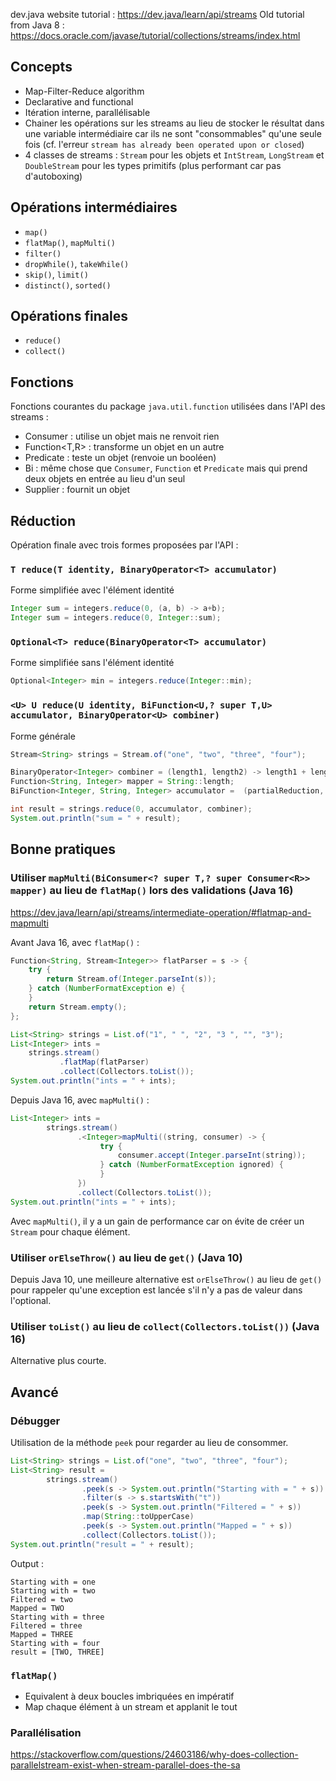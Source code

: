 
dev.java website tutorial : https://dev.java/learn/api/streams
Old tutorial from Java 8 : https://docs.oracle.com/javase/tutorial/collections/streams/index.html

## Concepts

- Map-Filter-Reduce algorithm
- Declarative and functional
- Itération interne, parallélisable
- Chainer les opérations sur les streams au lieu de stocker le résultat dans une variable intermédiaire car ils ne sont "consommables" qu'une seule fois (cf. l'erreur `stream has already been operated upon or closed`)
- 4 classes de streams : `Stream` pour les objets et `IntStream`, `LongStream` et `DoubleStream` pour les types primitifs (plus performant car pas d'autoboxing)

## Opérations intermédiaires

- `map()`
- `flatMap()`, `mapMulti()`
- `filter()`
- `dropWhile()`, `takeWhile()`
- `skip()`, `limit()`
- `distinct()`, `sorted()`

## Opérations finales

- `reduce()`
- `collect()`

## Fonctions

Fonctions courantes du package `java.util.function` utilisées dans l'API des streams : 
- Consumer<T> : utilise un objet mais ne renvoit rien
- Function<T,R> : transforme un objet en un autre
- Predicate<T> : teste un objet (renvoie un booléen)
- Bi<XXX> : même chose que `Consumer`, `Function` et `Predicate` mais qui prend deux objets en entrée au lieu d'un seul
- Supplier<T> : fournit un objet

## Réduction

Opération finale avec trois formes proposées par l'API :

### `T reduce(T identity, BinaryOperator<T> accumulator)`
Forme simplifiée avec l'élément identité
```java
Integer sum = integers.reduce(0, (a, b) -> a+b);
Integer sum = integers.reduce(0, Integer::sum);
```

### `Optional<T> reduce(BinaryOperator<T> accumulator)`
Forme simplifiée sans l'élément identité
```java
Optional<Integer> min = integers.reduce(Integer::min);
```

### `<U> U reduce(U identity, BiFunction<U,? super T,U> accumulator, BinaryOperator<U> combiner)`
Forme générale
```java
Stream<String> strings = Stream.of("one", "two", "three", "four");

BinaryOperator<Integer> combiner = (length1, length2) -> length1 + length2;
Function<String, Integer> mapper = String::length;
BiFunction<Integer, String, Integer> accumulator =  (partialReduction, element) -> partialReduction + mapper.apply(element);

int result = strings.reduce(0, accumulator, combiner);
System.out.println("sum = " + result);
```

## Bonne pratiques

### Utiliser `mapMulti(BiConsumer<? super T,? super Consumer<R>> mapper)` au lieu de `flatMap()` lors des validations (Java 16)

https://dev.java/learn/api/streams/intermediate-operation/#flatmap-and-mapmulti

Avant Java 16, avec `flatMap()` :
```java
Function<String, Stream<Integer>> flatParser = s -> {
    try {
        return Stream.of(Integer.parseInt(s));
    } catch (NumberFormatException e) {
    }
    return Stream.empty();
};

List<String> strings = List.of("1", " ", "2", "3 ", "", "3");
List<Integer> ints = 
    strings.stream()
           .flatMap(flatParser)
           .collect(Collectors.toList());
System.out.println("ints = " + ints);
```

Depuis Java 16, avec `mapMulti()` :
```java
List<Integer> ints =
        strings.stream()
               .<Integer>mapMulti((string, consumer) -> {
                    try {
                        consumer.accept(Integer.parseInt(string));
                    } catch (NumberFormatException ignored) {
                    }
               })
               .collect(Collectors.toList());
System.out.println("ints = " + ints);
```

Avec `mapMulti()`, il y a un gain de performance car on évite de créer un `Stream` pour chaque élément.

### Utiliser `orElseThrow()` au lieu de `get()` (Java 10)

Depuis Java 10, une meilleure alternative est `orElseThrow()` au lieu de `get()` pour rappeler qu'une exception est lancée s'il n'y a pas de valeur dans l'optional.

### Utiliser `toList()` au lieu de `collect(Collectors.toList())` (Java 16)

Alternative plus courte.

## Avancé

### Débugger

Utilisation de la méthode `peek` pour regarder au lieu de consommer. 

```java
List<String> strings = List.of("one", "two", "three", "four");
List<String> result =
        strings.stream()
                .peek(s -> System.out.println("Starting with = " + s))
                .filter(s -> s.startsWith("t"))
                .peek(s -> System.out.println("Filtered = " + s))
                .map(String::toUpperCase)
                .peek(s -> System.out.println("Mapped = " + s))
                .collect(Collectors.toList());
System.out.println("result = " + result);
```

Output :
```
Starting with = one
Starting with = two
Filtered = two
Mapped = TWO
Starting with = three
Filtered = three
Mapped = THREE
Starting with = four
result = [TWO, THREE]
```


### `flatMap()`

- Equivalent à deux boucles imbriquées en impératif
- Map chaque élément à un stream et applanit le tout

### Parallélisation

https://stackoverflow.com/questions/24603186/why-does-collection-parallelstream-exist-when-stream-parallel-does-the-sa


